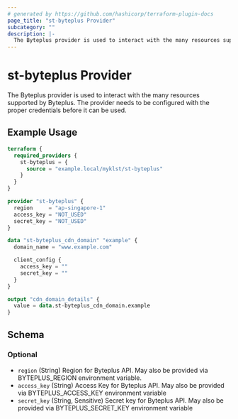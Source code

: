 ```yaml
---
# generated by https://github.com/hashicorp/terraform-plugin-docs
page_title: "st-byteplus Provider"
subcategory: ""
description: |-
  The Byteplus provider is used to interact with the many resources supported by Byteplus. The provider needs to be configured with the proper credentials before it can be used.
---
```


# st-byteplus Provider

The Byteplus provider is used to interact with the many resources supported by Byteplus. The provider needs to be configured with the proper credentials before it can be used.

## Example Usage

```terraform
terraform {
  required_providers {
    st-byteplus = {
      source = "example.local/myklst/st-byteplus"
    }
  }
}

provider "st-byteplus" {
  region     = "ap-singapore-1"
  access_key = "NOT_USED"
  secret_key = "NOT_USED"
}

data "st-byteplus_cdn_domain" "example" {
  domain_name = "www.example.com"

  client_config {
    access_key = ""
    secret_key = ""
  }
}

output "cdn_domain_details" {
  value = data.st-byteplus_cdn_domain.example
}
```

<!-- schema generated by tfplugindocs -->
## Schema

### Optional

- `region` (String) Region for Byteplus API. May also be provided via BYTEPLUS_REGION environment variable.
- `access_key` (String) Access Key for Byteplus API. May also be provided via BYTEPLUS_ACCESS_KEY environment variable
- `secret_key` (String, Sensitive) Secret key for Byteplus API. May also be provided via BYTEPLUS_SECRET_KEY environment variable

